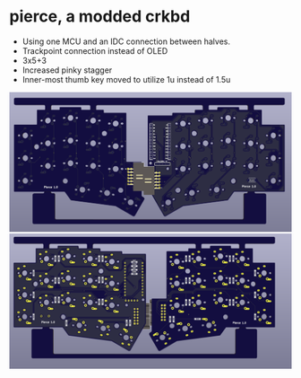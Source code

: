 # pierce, a modded crkbd

* Using one MCU and an IDC connection between halves.
* Trackpoint connection instead of OLED
* 3x5+3
* Increased pinky stagger
* Inner-most thumb key moved to utilize 1u instead of 1.5u

![pierce PBC front](assets/pcbf.png "pierce PBC")
![pierce PBC back](assets/pcbb.png "pierce PBC")
